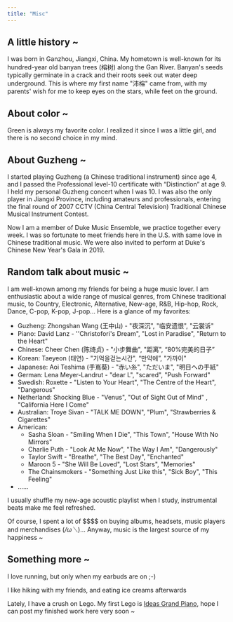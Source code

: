 ```yaml
---
title: "Misc" 
---
```


## A little history ~
I was born in Ganzhou, Jiangxi, China. My hometown is well-known for its hundred-year old banyan trees (榕树) along the Gan River. Banyan's seeds typically germinate in a crack and their roots seek out water deep underground. This is where my first name "沛榕" came from, with my parents' wish for me to keep eyes on the stars, while feet on the ground.

## About color ~
Green is always my favorite color. I realized it since I was a little girl, and there is no second choice in my mind.

## About Guzheng ~

I started playing Guzheng (a Chinese traditional instrument) since age 4, and I passed the Professional level-10 certificate with “Distinction” at age 9. I held my personal Guzheng concert when I was 10.  I was also the only player in Jiangxi Province, including amateurs and professionals, entering the final round of 2007 CCTV (China Central Television) Traditional Chinese Musical Instrument Contest. 

Now I am a member of Duke Music Ensemble, we practice together every week. I was so fortunate to meet friends here in the U.S. with same love in Chinese traditional music. We were also invited to perform at Duke's Chinese New Year's Gala in 2019.


## Random talk about music ~

I am well-known among my friends for being a huge music lover. I am enthusiastic about a wide range of musical genres, from Chinese traditional music, to Country, Electronic, Alternative, New-age, R&B, Hip-hop, Rock, Dance, C-pop, K-pop, J-pop... Here is a glance of my favorites:

- Guzheng: Zhongshan Wang (王中山) - "夜深沉", "临安遗恨", "云裳诉"
- Piano: David Lanz - ''Christofori's Dream", "Lost in Paradise", "Return to the Heart"
- Chinese: Cheer Chen (陈绮贞) - "小步舞曲", "距离", “80\%完美的日子”
- Korean: Taeyeon (태연) - "기억을걷는시간", “만약에”, "가까이"
- Japanese: Aoi Teshima (手嶌葵) - "赤い糸", "ただいま", "明日への手紙"
- German: Lena Meyer-Landrut - "dear L", "scared", "Push Forward"
- Swedish: Roxette - "Listen to Your Heart", "The Centre of the Heart", "Dangerous"
- Netherland: Shocking Blue - "Venus", "Out of Sight Out of Mind" , "California Here I Come"
- Australian: Troye Sivan - "TALK ME DOWN", "Plum", "Strawberries & Cigarettes"
- American: 
  - Sasha Sloan - "Smiling When I Die", "This Town", "House With No Mirrors"
  - Charlie Puth - "Look At Me Now", "The Way I Am", "Dangerously"
  - Taylor Swift - "Breathe", "The Best Day", "Enchanted"
  - Maroon 5 - "She Will Be Loved", "Lost Stars", "Memories"
  - The Chainsmokers - "Something Just Like this", "Sick Boy", "This Feeling" 
- ......

I usually shuffle my new-age acoustic playlist when I study, instrumental beats make me feel refreshed.
 
Of course, I spent a lot of \$\$\$\$ on buying albums, headsets, music players and merchandises (*/ω＼*)... Anyway, music is the largest source of my happiness ~
  
  
## Something more ~

I love running, but only when my earbuds are on ;-)

I like hiking with my friends, and eating ice creams afterwards

Lately, I have a crush on Lego. My first Lego is [Ideas Grand Piano](https://www.lego.com/en-us/product/grand-piano-21323), hope I can post my finished work here very soon ~
